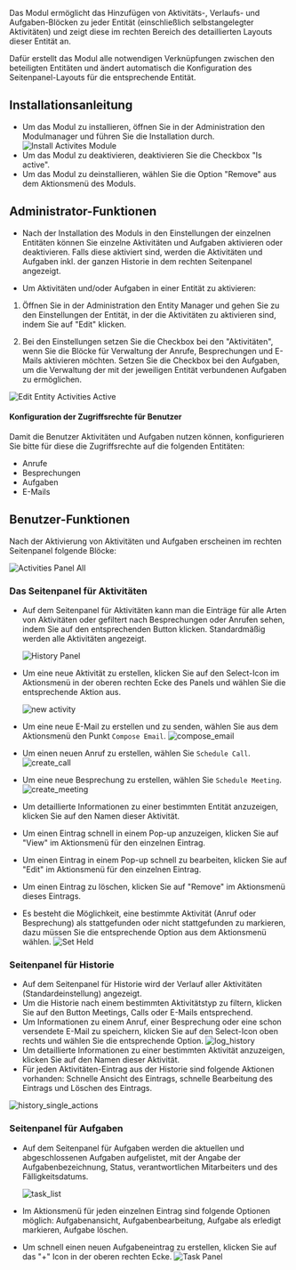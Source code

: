 Das Modul ermöglicht das Hinzufügen von Aktivitäts-, Verlaufs- und Aufgaben-Blöcken zu jeder Entität (einschließlich selbstangelegter Aktivitäten) und zeigt diese im rechten Bereich des detaillierten Layouts dieser Entität an. 

Dafür erstellt das Modul alle notwendigen Verknüpfungen zwischen den beteiligten Entitäten und ändert automatisch die Konfiguration des Seitenpanel-Layouts für die entsprechende Entität.

## Installationsanleitung

- Um das Modul zu installieren, öffnen Sie in der Administration den Modulmanager und führen Sie die Installation durch.
  ![Install Activites Module](_assets/install-activites-module.jpg)
- Um das Modul zu deaktivieren, deaktivieren Sie die Checkbox "Is active".
- Um das Modul zu deinstallieren, wählen Sie die Option "Remove" aus dem Aktionsmenü des Moduls.

## Administrator-Funktionen 
- Nach der Installation des Moduls in den Einstellungen der einzelnen Entitäten können Sie einzelne Aktivitäten und Aufgaben aktivieren oder deaktivieren. Falls diese aktiviert sind, werden die Aktivitäten und Aufgaben inkl. der ganzen Historie in dem rechten Seitenpanel angezeigt.

- Um Aktivitäten und/oder Aufgaben in einer Entität zu aktivieren:

1. Öffnen Sie in der Administration den Entity Manager und gehen Sie zu den Einstellungen der Entität, in der die Aktivitäten zu aktivieren sind, indem Sie auf "Edit" klicken.

2. Bei den Einstellungen setzen Sie die Checkbox bei den "Aktivitäten", wenn Sie die Blöcke für Verwaltung der Anrufe, Besprechungen und E-Mails aktivieren  möchten. Setzen Sie die Checkbox bei den Aufgaben, um die Verwaltung der mit der jeweiligen Entität verbundenen Aufgaben zu ermöglichen. 

  ![Edit Entity Activities Active](_assets/edit-entity-activities-active.jpg)

#### Konfiguration der Zugriffsrechte für Benutzer

Damit die Benutzer Aktivitäten und Aufgaben nutzen können, konfigurieren Sie bitte für diese die Zugriffsrechte auf die folgenden Entitäten:

- Anrufe
- Besprechungen
- Aufgaben
- E-Mails

## Benutzer-Funktionen

Nach der Aktivierung von Aktivitäten und Aufgaben erscheinen im rechten Seitenpanel folgende Blöcke: 

![Activities Panel All](_assets/activities-panel-all.jpg)

### Das Seitenpanel für Aktivitäten

- Auf dem Seitenpanel für Aktivitäten kann man die Einträge für alle Arten von Aktivitäten oder gefiltert nach Besprechungen oder Anrufen sehen, indem Sie auf den entsprechenden Button klicken. Standardmäßig werden alle Aktivitäten angezeigt. 

  ![History Panel](_assets/history-panel.jpg)
  
- Um eine neue Aktivität zu erstellen, klicken Sie auf den Select-Icon im Aktionsmenü in der oberen rechten Ecke des Panels und wählen Sie die entsprechende Aktion aus. 

  ![new activity](_assets/new-activity.png)
  
- Um eine neue E-Mail zu erstellen und zu senden, wählen Sie aus dem Aktionsmenü den Punkt `Compose Email`.
  ![compose_email](_assets/compose-email.png)
- Um einen neuen Anruf zu erstellen, wählen Sie `Schedule Call`.
  ![create_call](_assets/create-call.png)
- Um eine neue Besprechung zu erstellen, wählen Sie `Schedule Meeting`.
  ![create_meeting](_assets/create-meeting.png)
- Um detaillierte Informationen zu einer bestimmten Entität anzuzeigen, klicken Sie auf den Namen dieser Aktivität. 
- Um einen Eintrag schnell in einem Pop-up anzuzeigen, klicken Sie auf "View" im Aktionsmenü für den einzelnen Eintrag.
- Um einen Eintrag in einem Pop-up schnell zu bearbeiten, klicken Sie auf "Edit" im Aktionsmenü für den einzelnen Eintrag.
- Um einen Eintrag zu löschen, klicken Sie auf "Remove" im Aktionsmenü dieses Eintrags.
- Es besteht die Möglichkeit, eine bestimmte Aktivität (Anruf oder Besprechung) als stattgefunden oder nicht stattgefunden zu markieren, dazu müssen Sie die entsprechende Option aus dem Aktionsmenü wählen. 
  ![Set Held](_assets/set-held.png)

### Seitenpanel für Historie

- Auf dem Seitenpanel für Historie wird der Verlauf aller Aktivitäten (Standardeinstellung) angezeigt. 
- Um die Historie nach einem bestimmten Aktivitätstyp zu filtern, klicken Sie auf den Button Meetings, Calls oder E-Mails entsprechend. 
- Um Informationen zu einem Anruf, einer Besprechung oder eine schon versendete E-Mail zu speichern, klicken Sie auf den Select-Icon oben rechts und wählen Sie die entsprechende Option. 
  ![log_history](_assets/log-history.png)
- Um detaillierte Informationen zu einer bestimmten Aktivität anzuzeigen, klicken Sie auf den Namen dieser Aktivität.
- Für jeden Aktivitäten-Eintrag aus der Historie sind folgende Aktionen vorhanden: Schnelle Ansicht des Eintrags, schnelle Bearbeitung des Eintrags und Löschen des Eintrags. 

![history_single_actions](_assets/history-single-actions.png)

### Seitenpanel für Aufgaben

- Auf dem Seitenpanel für Aufgaben werden die aktuellen und abgeschlossenen Aufgaben aufgelistet, mit der Angabe der Aufgabenbezeichnung, Status, verantwortlichen Mitarbeiters und des Fälligkeitsdatums.

  ![task_list](_assets/task-list.png)

- Im Aktionsmenü für jeden einzelnen Eintrag sind folgende Optionen möglich: Aufgabenansicht, Aufgabenbearbeitung, Aufgabe als erledigt markieren, Aufgabe löschen. 

- Um schnell einen neuen Aufgabeneintrag zu erstellen, klicken Sie auf das "+" Icon in der oberen rechten Ecke. 
  ![Task Panel](_assets/task-panel.jpg)
